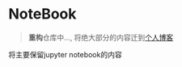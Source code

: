 # NoteBook

> **重构**仓库中..., 将绝大部分的内容迁到[个人博客](https://lianhwang.netlify.app/)


将主要保留jupyter notebook的内容


